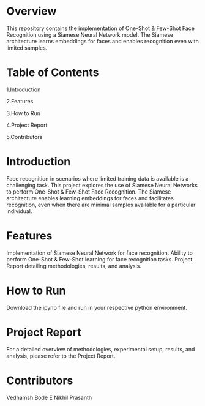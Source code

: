 # Overview
This repository contains the implementation of One-Shot & Few-Shot Face Recognition using a Siamese Neural Network model. The Siamese architecture learns embeddings for faces and enables recognition even with limited samples.

# Table of Contents
1.Introduction

2.Features

3.How to Run

4.Project Report

5.Contributors

# Introduction
Face recognition in scenarios where limited training data is available is a challenging task. This project explores the use of Siamese Neural Networks to perform One-Shot & Few-Shot Face Recognition. The Siamese architecture enables learning embeddings for faces and facilitates recognition, even when there are minimal samples available for a particular individual.

# Features
Implementation of Siamese Neural Network for face recognition.
Ability to perform One-Shot & Few-Shot learning for face recognition tasks.
Project Report detailing methodologies, results, and analysis.

# How to Run
Download the ipynb file and run in your respective python environment.

# Project Report
For a detailed overview of methodologies, experimental setup, results, and analysis, please refer to the Project Report.

# Contributors
Vedhamsh Bode 
E Nikhil
Prasanth
